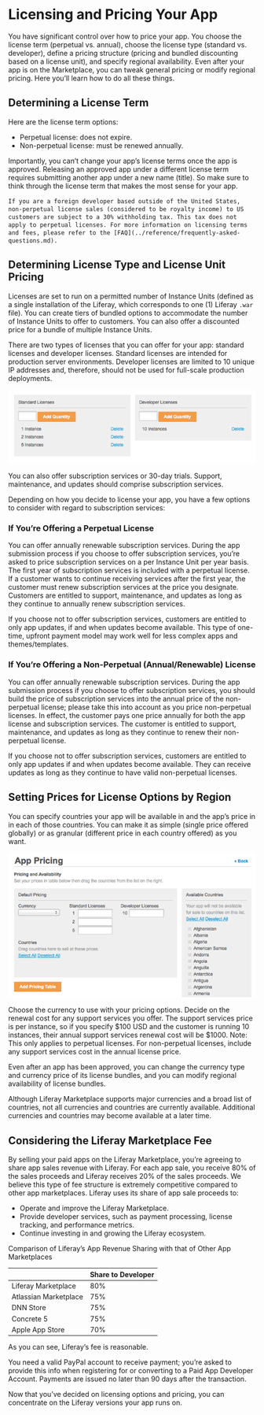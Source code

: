 # Licensing and Pricing Your App

You have significant control over how to price your app. You choose the license term (perpetual vs. annual), choose the license type (standard vs. developer), define a pricing structure (pricing and bundled discounting based on a license unit), and specify regional availability. Even after your app is on the Marketplace, you can tweak general pricing or modify regional pricing. Here you’ll learn how to do all these things.

## Determining a License Term

Here are the license term options:

* Perpetual license: does not expire.
* Non-perpetual license: must be renewed annually.

Importantly, you can’t change your app’s license terms once the app is approved. Releasing an approved app under a different license term requires submitting another app under a new name (title). So make sure to think through the license term that makes the most sense for your app.

```{note}
If you are a foreign developer based outside of the United States, non-perpetual license sales (considered to be royalty income) to US customers are subject to a 30% withholding tax. This tax does not apply to perpetual licenses. For more information on licensing terms and fees, please refer to the [FAQ](../reference/frequently-asked-questions.md).
```

## Determining License Type and License Unit Pricing

Licenses are set to run on a permitted number of Instance Units (defined as a single installation of the Liferay, which corresponds to one (1) Liferay `.war` file). You can create tiers of bundled options to accommodate the number of Instance Units to offer to customers. You can also offer a discounted price for a bundle of multiple Instance Units.

There are two types of licenses that you can offer for your app: standard licenses and developer licenses. Standard licenses are intended for production server environments. Developer licenses are limited to 10 unique IP addresses and, therefore, should not be used for full-scale production deployments.

![Liferay Marketplace lets you specify different types of licenses and license quantities for pricing.](./licensing-and-pricing-your-app/images/01.png)

You can also offer subscription services or 30-day trials. Support, maintenance, and updates should comprise subscription services.

Depending on how you decide to license your app, you have a few options to consider with regard to subscription services:

### If You’re Offering a Perpetual License

You can offer annually renewable subscription services. During the app submission process if you choose to offer subscription services, you’re asked to price subscription services on a per Instance Unit per year basis. The first year of subscription services is included with a perpetual license. If a customer wants to continue receiving services after the first year, the customer must renew subscription services at the price you designate. Customers are entitled to support, maintenance, and updates as long as they continue to annually renew subscription services.

If you choose not to offer subscription services, customers are entitled to only app updates, if and when updates become available. This type of one-time, upfront payment model may work well for less complex apps and themes/templates.

### If You’re Offering a Non-Perpetual (Annual/Renewable) License

You can offer annually renewable subscription services. During the app submission process if you choose to offer subscription services, you should build the price of subscription services into the annual price of the non-perpetual license; please take this into account as you price non-perpetual licenses. In effect, the customer pays one price annually for both the app license and subscription services. The customer is entitled to support, maintenance, and updates as long as they continue to renew their non-perpetual license.

If you choose not to offer subscription services, customers are entitled to only app updates if and when updates become available. They can receive updates as long as they continue to have valid non-perpetual licenses.

## Setting Prices for License Options by Region

You can specify countries your app will be available in and the app’s price in in each of those countries. You can make it as simple (single price offered globally) or as granular (different price in each country offered) as you want.

![Liferay Marketplace lets you specify prices for all of your license options and lets you specify them by region.](./licensing-and-pricing-your-app/images/02.png)

Choose the currency to use with your pricing options. Decide on the renewal cost for any support services you offer. The support services price is per instance, so if you specify $100 USD and the customer is running 10 instances, their annual support services renewal cost will be $1000. Note: This only applies to perpetual licenses. For non-perpetual licenses, include any support services cost in the annual license price.

Even after an app has been approved, you can change the currency type and currency price of its license bundles, and you can modify regional availability of license bundles.

Although Liferay Marketplace supports major currencies and a broad list of countries, not all currencies and countries are currently available. Additional currencies and countries may become available at a later time.

## Considering the Liferay Marketplace Fee

By selling your paid apps on the Liferay Marketplace, you’re agreeing to share app sales revenue with Liferay. For each app sale, you receive 80% of the sales proceeds and Liferay receives 20% of the sales proceeds. We believe this type of fee structure is extremely competitive compared to other app marketplaces. Liferay uses its share of app sale proceeds to:

* Operate and improve the Liferay Marketplace.
* Provide developer services, such as payment processing, license tracking, and performance metrics.
* Continue investing in and growing the Liferay ecosystem.
  
Comparison of Liferay’s App Revenue Sharing with that of Other App Marketplaces

|  | Share to Developer |
| --- | ---|
| Liferay Marketplace | 80% |
| Atlassian Marketplace | 75% |
| DNN Store | 75% |
| Concrete 5 | 	75% |
| Apple App Store | 70% |

As you can see, Liferay’s fee is reasonable.

You need a valid PayPal account to receive payment; you’re asked to provide this info when registering for or converting to a Paid App Developer Account. Payments are issued no later than 90 days after the transaction.

Now that you’ve decided on licensing options and pricing, you can concentrate on the Liferay versions your app runs on.